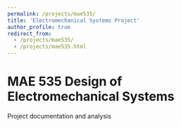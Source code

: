 ```yaml
---
permalink: /projects/mae535/
title: 'Electromechanical Systems Project'
author_profile: true
redirect_from: 
  - /projects/mae535/
  - /projects/mae535.html
---
```


MAE 535 Design of Electromechanical Systems
===
Project documentation and analysis
